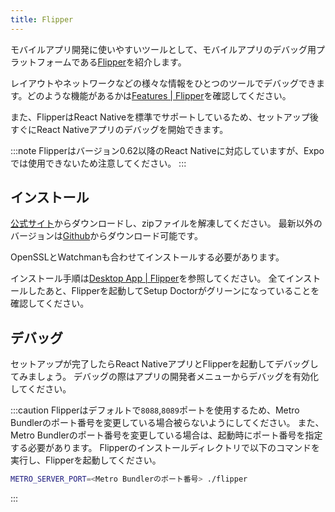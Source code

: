 ```yaml
---
title: Flipper
---
```


モバイルアプリ開発に使いやすいツールとして、モバイルアプリのデバッグ用プラットフォームである[Flipper](https://fbflipper.com/)を紹介します。

レイアウトやネットワークなどの様々な情報をひとつのツールでデバッグできます。どのような機能があるかは[Features | Flipper](https://fbflipper.com/docs/features/index)を確認してください。

また、FlipperはReact Nativeを標準でサポートしているため、セットアップ後すぐにReact Nativeアプリのデバッグを開始できます。

:::note
Flipperはバージョン0.62以降のReact Nativeに対応していますが、Expoでは使用できないため注意してください。
:::

## インストール

[公式サイト](https://fbflipper.com/)からダウンロードし、zipファイルを解凍してください。
最新以外のバージョンは[Github](https://github.com/facebook/flipper/releases)からダウンロード可能です。

OpenSSLとWatchmanも合わせてインストールする必要があります。

インストール手順は[Desktop App | Flipper](https://fbflipper.com/docs/getting-started/index)を参照してください。
全てインストールしたあと、Flipperを起動してSetup Doctorがグリーンになっていることを確認してください。

## デバッグ

セットアップが完了したらReact NativeアプリとFlipperを起動してデバッグしてみましょう。
デバッグの際はアプリの開発者メニューからデバッグを有効化してください。

:::caution
Flipperはデフォルトで`8088`,`8089`ポートを使用するため、Metro Bundlerのポート番号を変更している場合被らないようにしてください。
また、Metro Bundlerのポート番号を変更している場合は、起動時にポート番号を指定する必要があります。
Flipperのインストールディレクトリで以下のコマンドを実行し、Flipperを起動してください。

```bash
METRO_SERVER_PORT=<Metro Bundlerのポート番号> ./flipper
```

:::
